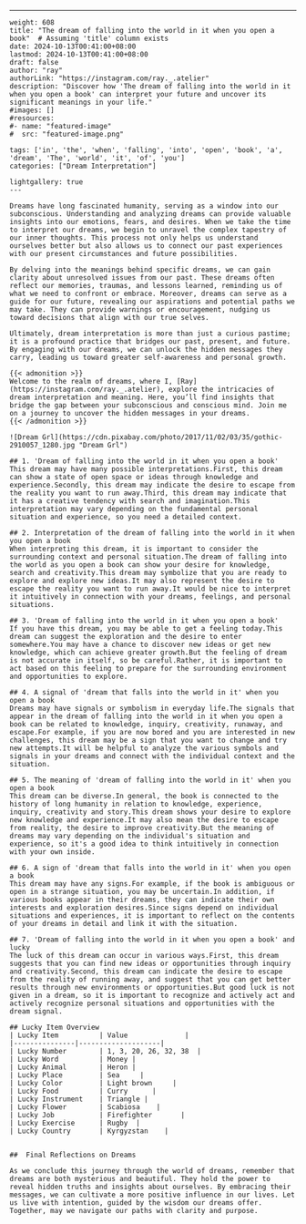 ---
    weight: 608
    title: "The dream of falling into the world in it when you open a book"  # Assuming 'title' column exists
    date: 2024-10-13T00:41:00+08:00
    lastmod: 2024-10-13T00:41:00+08:00
    draft: false
    author: "ray"
    authorLink: "https://instagram.com/ray._.atelier"
    description: "Discover how 'The dream of falling into the world in it when you open a book' can interpret your future and uncover its significant meanings in your life."
    #images: []
    #resources:
    #- name: "featured-image"
    #  src: "featured-image.png"
    
    tags: ['in', 'the', 'when', 'falling', 'into', 'open', 'book', 'a', 'dream', 'The', 'world', 'it', 'of', 'you']
    categories: ["Dream Interpretation"]
    
    lightgallery: true
    ---
    
    Dreams have long fascinated humanity, serving as a window into our subconscious. Understanding and analyzing dreams can provide valuable insights into our emotions, fears, and desires. When we take the time to interpret our dreams, we begin to unravel the complex tapestry of our inner thoughts. This process not only helps us understand ourselves better but also allows us to connect our past experiences with our present circumstances and future possibilities.
    
    By delving into the meanings behind specific dreams, we can gain clarity about unresolved issues from our past. These dreams often reflect our memories, traumas, and lessons learned, reminding us of what we need to confront or embrace. Moreover, dreams can serve as a guide for our future, revealing our aspirations and potential paths we may take. They can provide warnings or encouragement, nudging us toward decisions that align with our true selves.
    
    Ultimately, dream interpretation is more than just a curious pastime; it is a profound practice that bridges our past, present, and future. By engaging with our dreams, we can unlock the hidden messages they carry, leading us toward greater self-awareness and personal growth.
    
    {{< admonition >}}
    Welcome to the realm of dreams, where I, [Ray](https://instagram.com/ray._.atelier), explore the intricacies of dream interpretation and meaning. Here, you’ll find insights that bridge the gap between your subconscious and conscious mind. Join me on a journey to uncover the hidden messages in your dreams.
    {{< /admonition >}}
    
    ![Dream Grl](https://cdn.pixabay.com/photo/2017/11/02/03/35/gothic-2910057_1280.jpg "Dream Grl")
    
    ## 1. 'Dream of falling into the world in it when you open a book'
    This dream may have many possible interpretations.First, this dream can show a state of open space or ideas through knowledge and experience.Secondly, this dream may indicate the desire to escape from the reality you want to run away.Third, this dream may indicate that it has a creative tendency with search and imagination.This interpretation may vary depending on the fundamental personal situation and experience, so you need a detailed context.
    
    ## 2. Interpretation of the dream of falling into the world in it when you open a book
    When interpreting this dream, it is important to consider the surrounding context and personal situation.The dream of falling into the world as you open a book can show your desire for knowledge, search and creativity.This dream may symbolize that you are ready to explore and explore new ideas.It may also represent the desire to escape the reality you want to run away.It would be nice to interpret it intuitively in connection with your dreams, feelings, and personal situations.
    
    ## 3. 'Dream of falling into the world in it when you open a book'
    If you have this dream, you may be able to get a feeling today.This dream can suggest the exploration and the desire to enter somewhere.You may have a chance to discover new ideas or get new knowledge, which can achieve greater growth.But the feeling of dream is not accurate in itself, so be careful.Rather, it is important to act based on this feeling to prepare for the surrounding environment and opportunities to explore.
    
    ## 4. A signal of 'dream that falls into the world in it' when you open a book
    Dreams may have signals or symbolism in everyday life.The signals that appear in the dream of falling into the world in it when you open a book can be related to knowledge, inquiry, creativity, runaway, and escape.For example, if you are now bored and you are interested in new challenges, this dream may be a sign that you want to change and try new attempts.It will be helpful to analyze the various symbols and signals in your dreams and connect with the individual context and the situation.
    
    ## 5. The meaning of 'dream of falling into the world in it' when you open a book
    This dream can be diverse.In general, the book is connected to the history of long humanity in relation to knowledge, experience, inquiry, creativity and story.This dream shows your desire to explore new knowledge and experience.It may also mean the desire to escape from reality, the desire to improve creativity.But the meaning of dreams may vary depending on the individual's situation and experience, so it's a good idea to think intuitively in connection with your own inside.
    
    ## 6. A sign of 'dream that falls into the world in it' when you open a book
    This dream may have any signs.For example, if the book is ambiguous or open in a strange situation, you may be uncertain.In addition, if various books appear in their dreams, they can indicate their own interests and exploration desires.Since signs depend on individual situations and experiences, it is important to reflect on the contents of your dreams in detail and link it with the situation.
    
    ## 7. 'Dream of falling into the world in it when you open a book' and lucky
    The luck of this dream can occur in various ways.First, this dream suggests that you can find new ideas or opportunities through inquiry and creativity.Second, this dream can indicate the desire to escape from the reality of running away, and suggest that you can get better results through new environments or opportunities.But good luck is not given in a dream, so it is important to recognize and actively act and actively recognize personal situations and opportunities with the dream signal.
    
    ## Lucky Item Overview
    | Lucky Item          | Value              |
    |---------------|--------------------|
    | Lucky Number        | 1, 3, 20, 26, 32, 38  |
    | Lucky Word          | Money |
    | Lucky Animal        | Heron |
    | Lucky Place         | Sea     |
    | Lucky Color         | Light brown     |
    | Lucky Food          | Curry      |
    | Lucky Instrument    | Triangle |
    | Lucky Flower        | Scabiosa    |
    | Lucky Job           | Firefighter       |
    | Lucky Exercise      | Rugby  |
    | Lucky Country       | Kyrgyzstan    |
    
    
    ##  Final Reflections on Dreams
    
    As we conclude this journey through the world of dreams, remember that dreams are both mysterious and beautiful. They hold the power to reveal hidden truths and insights about ourselves. By embracing their messages, we can cultivate a more positive influence in our lives. Let us live with intention, guided by the wisdom our dreams offer. Together, may we navigate our paths with clarity and purpose.
    